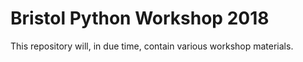 # Bristol Python Workshop 2018

This repository will, in due time, contain various workshop materials. 

